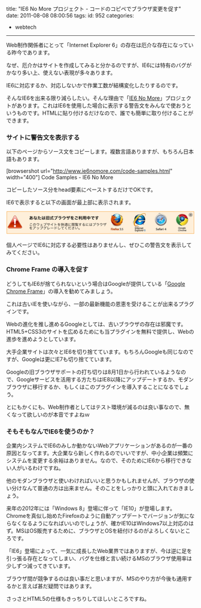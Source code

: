 title: "IE6 No More プロジェクト - コードのコピペでブラウザ変更を促す"
date: 2011-08-08 08:00:56
tags:
id: 952
categories:
  - webtech
---

Web制作関係者にとって「Internet Explorer 6」の存在は厄介な存在になっている昨今であります。

なぜ、厄介かはサイトを作成してみると分かるのですが、IE6には特有のバグがかなり多い上、使えない表現が多々あります。

IE6に対応するか、対応しないかで作業工数が結構変化したりするのです。

そんなIE6を出来る限り減らしたい。そんな理由で「[IE6 No More](http://www.ie6nomore.com/)」プロジェクトがあります。これはIE6を使用した場合に表示する警告文をみんなで使おうというものです。HTMLに貼り付けるだけなので、誰でも簡単に取り付けることができます。<!--more-->

### サイトに警告文を表示する

以下のページからソース文をコピーします。複数言語ありますが、もちろん日本語もあります。

[browsershot url="http://www.ie6nomore.com/code-samples.html" width="400"] Code Samples - IE6 No More

コピーしたソース分をhead要素にペーストするだけでOKです。

IE6で表示すると以下の画面が最上部に表示されます。

![警告文](/webtech/ie6-no-more/warning-ss.png "警告文")

個人ページでIE6に対応する必要性はありませんし、ぜひこの警告文を表示してみてください。

### Chrome Frame の導入を促す

どうしてもIE6が捨てられないという場合はGoogleが提供している「[Google Chrome Frame](http://www.google.com/chromeframe/ "Link to Google Chrome Frame")」の導入を勧めてみましょう。

これは古いIEを使いながら、一部の最新機能の恩恵を受けることが出来るプラグインです。

Webの進化を推し進めるGoogleとしては、古いブラウザの存在は邪魔です。HTML5+CSS3のサイトを広めるためにも当プラグインを無料で提供し、Webの進歩を進めようとしています。

大手企業サイトは次々とIE6を切り捨てています。もちろんGoogleも同じなのですが、Googleは更にIE7も切り捨てています。

Googleの旧ブラウザサポートの打ち切りは8月1日から行われているようなので、Googleサービスを活用する方たちはIE8以降にアップデートするか、モダンブラウザに移行するか、もしくはこのプラグインを導入することになるでしょう。

とにもかくにも、Web制作者としてはテスト環境が減るのは良い事なので、無くなって欲しいのが本音ですよねｗ

### そもそもなんでIE6を使うのか？

企業内システムでIE6のみしか動かないWebアプリケーションがあるのが一番の原因となってます。大企業なら新しく作れるのでいいですが、中小企業は頻繁にシステムを変更する余裕はありません。なので、そのためにIE6から移行できない人がいるわけですね。

他のモダンブラウザと使いわければいいと思うかもしれませんが、ブラウザの使い分けなんて普通の方は出来ません。そのことをしっかりと頭に入れておきましょう。

来年の2012年には「Windows 8」登場に伴って「IE10」が登場します。Chromeを真似し始めたFirefoxのように自動アップデートでバージョンが気にならなくなるようになればいいのでしょうが、確かIE10はWindows7以上対応のはず。MSはOS販売するために、ブラウザとOSを紐付けるのがよろしくないところです。

「IE6」登場によって、一気に成長したWeb業界ではありますが、今は逆に足を引っ張る存在となってしまい、バグを仕様と言い続けるMSのブラウザ使用率は少しずつ減ってきています。

ブラウザ間が競争するのは良い事だと思いますが、MSのやり方が今後も通用するかと言えば甚だ疑問ではあります。

さっさとHTML5の仕様もきっちりしてほしいところですね。